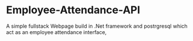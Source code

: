 # Employee-Attendance-API
A simple fullstack Webpage build in .Net framework and postrgresql which act as an employee attendance interface,
